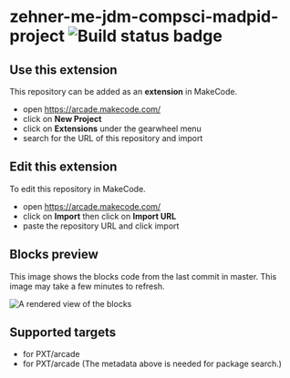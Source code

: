 # zehner-me-jdm-compsci-madpid-project ![Build status badge](https://github.com/nathaniel-zehner/zehner-me-jdm-compsci-madpid-project/workflows/MakeCode/badge.svg)



## Use this extension

This repository can be added as an **extension** in MakeCode.

* open https://arcade.makecode.com/
* click on **New Project**
* click on **Extensions** under the gearwheel menu
* search for the URL of this repository and import

## Edit this extension

To edit this repository in MakeCode.

* open https://arcade.makecode.com/
* click on **Import** then click on **Import URL**
* paste the repository URL and click import

## Blocks preview

This image shows the blocks code from the last commit in master.
This image may take a few minutes to refresh.

![A rendered view of the blocks](https://github.com/nathaniel-zehner/zehner-me-jdm-compsci-madpid-project/raw/master/.makecode/blocks.png)

## Supported targets

* for PXT/arcade
* for PXT/arcade
(The metadata above is needed for package search.)

